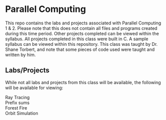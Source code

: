 # Parallel Computing

This repo contains the labs and projects associated with Parallel Computing 1 & 2.  Please note that this does not contain all files and programs created during this time period.  Other projects completed can be viewed within the syllabus.  All projects completed in this class were built in C.  A sample syllabus can be viewed within this repository.  This class was taught by Dr. Shane Torbert, and note that some pieces of code used were taught and written by him.

## Labs/Projects

While not all labs and projects from this class will be available, the following will be available for viewing:

Ray Tracing <br/>
Prefix sums <br/>
Forest Fire <br/>
Orbit Simulation <br/>
